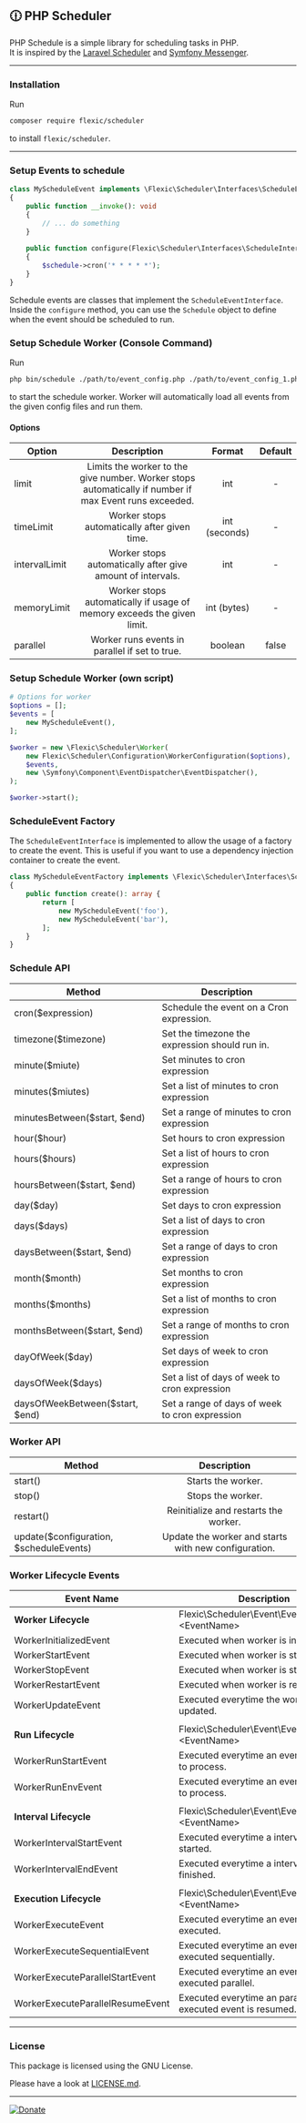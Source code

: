 🕧 PHP Scheduler
----------------

PHP Schedule is a simple library for scheduling tasks in PHP.   
It is inspired by the [Laravel Scheduler](https://laravel.com/docs/scheduling) and [Symfony Messenger](https://symfony.com/doc/current/components/messenger.html).

----
### Installation

Run

```bash
composer require flexic/scheduler
```

to install `flexic/scheduler`.

----
### Setup Events to schedule

```php
class MyScheduleEvent implements \Flexic\Scheduler\Interfaces\ScheduleEventInterface
{
    public function __invoke(): void
    {
        // ... do something
    }
    
    public function configure(Flexic\Scheduler\Interfaces\ScheduleInterface $schedule): void
    {
        $schedule->cron('* * * * *');
    }
}
```

Schedule events are classes that implement the `ScheduleEventInterface`.
Inside the `configure` method, you can use the `Schedule` object to define when the event should be scheduled to run.

### Setup Schedule Worker (Console Command)

Run
```bash
php bin/schedule ./path/to/event_config.php ./path/to/event_config_1.php
```
to start the schedule worker. Worker will automatically load all events from the given config files and run them.

#### Options
| Option        |                                              Description                                               |    Format     | Default |
|---------------|:------------------------------------------------------------------------------------------------------:|:-------------:|:-------:|
| limit         | Limits the worker to the give number. Worker stops automatically if number if max Event runs exceeded. |      int      |    -    |
| timeLimit     |                              Worker stops automatically after given time.                              | int (seconds) |    -    |
| intervalLimit |                       Worker stops automatically after give amount of intervals.                       |      int      |    -    |
| memoryLimit   |                 Worker stops automatically if usage of memory exceeds the given limit.                 |  int (bytes)  |    -    |
| parallel      |                             Worker runs events in parallel if set to true.                             |    boolean    |  false  |


### Setup Schedule Worker (own script)

```php
# Options for worker
$options = [];
$events = [
    new MyScheduleEvent(),
];

$worker = new \Flexic\Scheduler\Worker(
    new Flexic\Scheduler\Configuration\WorkerConfiguration($options),
    $events,
    new \Symfony\Component\EventDispatcher\EventDispatcher(),
);

$worker->start();
```

### ScheduleEvent Factory
The `ScheduleEventInterface` is implemented to allow the usage of a factory to create the event. This is useful if you want to use a dependency injection container to create the event.

```php
class MyScheduleEventFactory implements \Flexic\Scheduler\Interfaces\ScheduleEventFactoryInterface
{
    public function create(): array {
        return [
            new MyScheduleEvent('foo'),
            new MyScheduleEvent('bar'),
        ];
    }
}
```

### Schedule API
| Method                          | Description                                    |
|---------------------------------|------------------------------------------------|
| cron($expression)               | Schedule the event on a Cron expression.       |
| timezone($timezone)             | Set the timezone the expression should run in. |
| minute($miute)                  | Set minutes to cron expression                 |
| minutes($miutes)                | Set a list of minutes to cron expression       |
| minutesBetween($start, $end)    | Set a range of minutes to cron expression      |
| hour($hour)                     | Set hours to cron expression                   |
| hours($hours)                   | Set a list of hours to cron expression         |
| hoursBetween($start, $end)      | Set a range of hours to cron expression        |
| day($day)                       | Set days to cron expression                    |
| days($days)                     | Set a list of days to cron expression          |
| daysBetween($start, $end)       | Set a range of days to cron expression         |
| month($month)                   | Set months to cron expression                  |
| months($months)                 | Set a list of months to cron expression        |
| monthsBetween($start, $end)     | Set a range of months to cron expression       |
| dayOfWeek($day)                 | Set days of week to cron expression            |
| daysOfWeek($days)               | Set a list of days of week to cron expression  |
| daysOfWeekBetween($start, $end) | Set a range of days of week to cron expression |

### Worker API
| Method                                  |                     Description                      |
|-----------------------------------------|:----------------------------------------------------:|
| start()                                 |                  Starts the worker.                  |
| stop()                                  |                  Stops the worker.                   |
| restart()                               |        Reinitialize and restarts the worker.         |
| update($configuration, $scheduleEvents) | Update the worker and starts with new configuration. |

### Worker Lifecycle Events
| Event Name                       | Description                                               |
|----------------------------------|-----------------------------------------------------------|
| **Worker Lifecycle**             | Flexic\Scheduler\Event\Event\Lifecycle\\\<EventName>      |
| WorkerInitializedEvent           | Executed when worker is initialized.                      |
| WorkerStartEvent                 | Executed when worker is started.                          |
| WorkerStopEvent                  | Executed when worker is stopped.                          |
| WorkerRestartEvent               | Executed when worker is restarted.                        |
| WorkerUpdateEvent                | Executed everytime the worker is updated.                 |
|                                  |
| **Run Lifecycle**                | Flexic\Scheduler\Event\Event\Run\\\<EventName>            |
| WorkerRunStartEvent              | Executed everytime an event is started to process.        |
| WorkerRunEnvEvent                | Executed everytime an event is finished to process.       |
|                                  |
| **Interval Lifecycle**           | Flexic\Scheduler\Event\Event\Interval\\\<EventName>       |
| WorkerIntervalStartEvent         | Executed everytime a interval is started.                 |
| WorkerIntervalEndEvent           | Executed everytime a interval is finished.                |
|                                  |
| **Execution Lifecycle**          | Flexic\Scheduler\Event\Event\Execute\\\<EventName>        |
| WorkerExecuteEvent               | Executed everytime an event is executed.                  |
| WorkerExecuteSequentialEvent     | Executed everytime an event is executed sequentially.     |
| WorkerExecuteParallelStartEvent  | Executed everytime an event is executed parallel.         |
| WorkerExecuteParallelResumeEvent | Executed everytime an parallel executed event is resumed. |

----
### License
This package is licensed using the GNU License.

Please have a look at [LICENSE.md](LICENSE.md).

----

[![Donate](https://img.shields.io/badge/Donate-PayPal-blue.svg)](https://www.paypal.com/cgi-bin/webscr?cmd=_s-xclick&hosted_button_id=Q98R2QXXMTUF6&source=url)